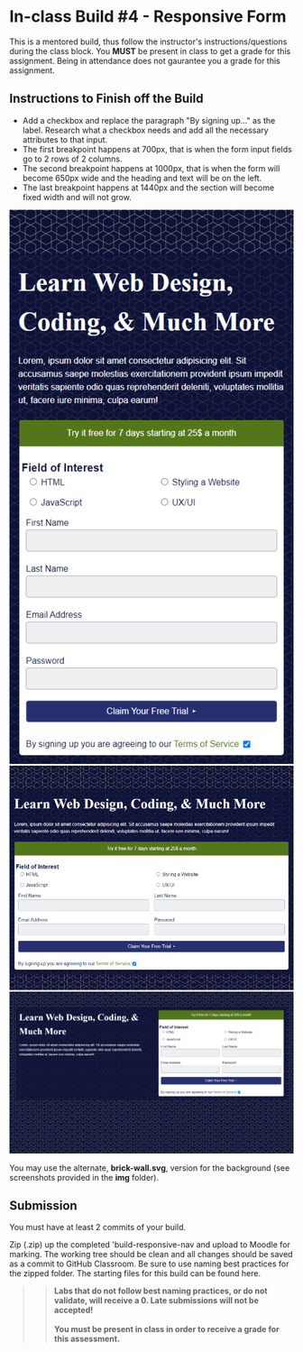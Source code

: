 # In-class Build #4 - Responsive Form
This is a mentored build, thus follow the instructor's instructions/questions during the class block. You **MUST** be present in class to get a grade for this assignment. Being in attendance does not gaurantee you a grade for this assignment.

## Instructions to Finish off the Build
*  Add a checkbox and replace the paragraph "By signing up..." as the label. Research what a checkbox needs and add all the necessary attributes to that input.
*  The first breakpoint happens at 700px, that is when the form input fields go to 2 rows of 2 columns.
*  The second breakpoint happens at 1000px, that is when the form will become 650px wide and the heading and text will be on the left.
*  The last breakpoint happens at 1440px and the section will become fixed width and will not grow.

![small-checkbox](img/small-checkbox.png)<br>
![medium-checkbox](img/medium-checkbox.png)<br>
![large-checkbox](img/large-checkbox.png)<br>

You may use the alternate, **brick-wall.svg**, version for the background (see screenshots provided in the **img** folder).
## Submission
You must have at least 2 commits of your build.

Zip (.zip) up the completed 'build-responsive-nav and upload to Moodle for marking. The working tree should be clean and all changes should be saved as a commit to GitHub Classroom. Be sure to use naming best practices for the zipped folder. The starting files for this build can be found here.

>>**Labs that do not follow best naming practices, or do not validate, will receive a 0. Late submissions will not be accepted!<br><br>You must be present in class in order to receive a grade for this assessment.**
